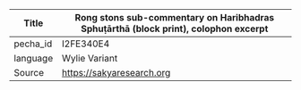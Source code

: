 |Title | Rong stons sub-commentary on Haribhadras Sphuṭārthā (block print), colophon excerpt 
| --- | --- 
|pecha_id | I2FE340E4
|language | Wylie Variant
|Source | https://sakyaresearch.org